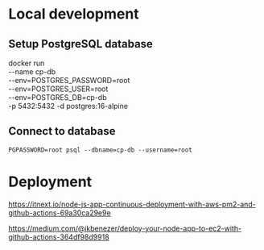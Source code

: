 # Local development

## Setup PostgreSQL database

docker run \
    --name cp-db \
    --env=POSTGRES_PASSWORD=root \
    --env=POSTGRES_USER=root \
    --env=POSTGRES_DB=cp-db \
    -p 5432:5432 -d postgres:16-alpine

## Connect to database

`
PGPASSWORD=root psql --dbname=cp-db --username=root
`

# Deployment
https://itnext.io/node-js-app-continuous-deployment-with-aws-pm2-and-github-actions-69a30ca29e9e

https://medium.com/@ikbenezer/deploy-your-node-app-to-ec2-with-github-actions-364df98d9918